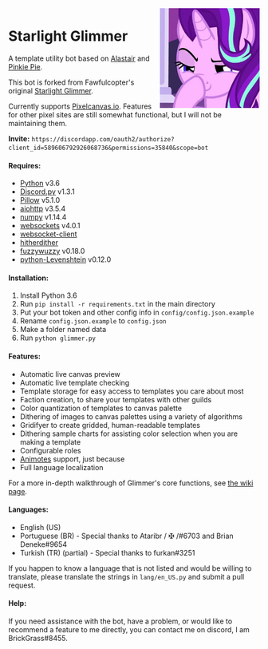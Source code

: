 <img align="right" width="200" height="200" src="avatar.jpg">

# Starlight Glimmer
A template utility bot based on [Alastair](Make-Alastair-Great-Again) and [Pinkie Pie](https://pastebin.com/Tg1p5AnW).

This bot is forked from Fawfulcopter's original [Starlight Glimmer](https://github.com/DiamondIceNS/StarlightGlimmer).

Currently supports [Pixelcanvas.io](https://pixelcanvas.io/). Features for other pixel sites are still somewhat functional, but I will not be maintaining them.

**Invite:** `https://discordapp.com/oauth2/authorize?client_id=589606792926068736&permissions=35840&scope=bot`

#### Requires:
- [Python](https://www.python.org/downloads/release/python-365/) v3.6
- [Discord.py](https://github.com/Rapptz/discord.py/) v1.3.1
- [Pillow](https://pillow.readthedocs.io/en/latest/installation.html) v5.1.0
- [aiohttp](https://aiohttp.readthedocs.io/en/stable/) v3.5.4
- [numpy](https://www.scipy.org/scipylib/download.html) v1.14.4
- [websockets](https://pypi.org/project/websockets/) v4.0.1
- [websocket-client](https://pypi.org/project/websocket_client/)
- [hitherdither](https://www.github.com/hbldh/hitherdither)
- [fuzzywuzzy](https://github.com/seatgeek/fuzzywuzzy) v0.18.0
- [python-Levenshtein](https://github.com/ztane/python-Levenshtein/) v0.12.0

#### Installation:
1. Install Python 3.6
2. Run `pip install -r requirements.txt` in the main directory
3. Put your bot token and other config info in `config/config.json.example`
3. Rename `config.json.example` to `config.json`
4. Make a folder named data
4. Run `python glimmer.py`

#### Features:
- Automatic live canvas preview
- Automatic live template checking
- Template storage for easy access to templates you care about most
- Faction creation, to share your templates with other guilds
- Color quantization of templates to canvas palette
- Dithering of images to canvas palettes using a variety of algorithms
- Gridifyer to create gridded, human-readable templates
- Dithering sample charts for assisting color selection when you are making a template
- Configurable roles
- [Animotes](https://github.com/ev1l0rd/animotes) support, just because
- Full language localization

For a more in-depth walkthrough of Glimmer's core functions, see [the wiki page](https://github.com/BrickGrass/StarlightGlimmer/wiki).

#### Languages:
- English (US)
- Portuguese (BR) - Special thanks to Ataribr / ✠ /#6703 and Brian Deneke#9654
- Turkish (TR) (partial) - Special thanks to furkan#3251

If you happen to know a language that is not listed and would be willing to translate, please translate the strings in `lang/en_US.py` and submit a pull request.

#### Help:
If you need assistance with the bot, have a problem, or would like to recommend a feature to me directly, you can contact me on discord, I am BrickGrass#8455.

[avatar]: avatar.jpg

